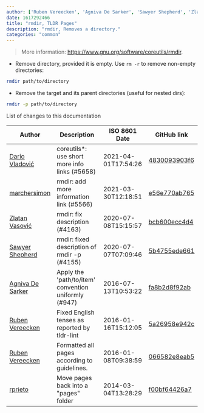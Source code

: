 ```yaml
---
author: ['Ruben Vereecken', 'Agniva De Sarker', 'Sawyer Shepherd', 'Zlatan Vasović', 'Dario Vladović', 'rprieto', 'marchersimon']
date: 1617292466
title: "rmdir, TLDR Pages"
description: "rmdir, Removes a directory."
categories: "common"
---
```

> More information: <https://www.gnu.org/software/coreutils/rmdir>.

- Remove directory, provided it is empty. Use `rm -r` to remove non-empty directories:

```bash
rmdir path/to/directory
```

- Remove the target and its parent directories (useful for nested dirs):

```bash
rmdir -p path/to/directory
```
List of changes to this documentation


Author | Description | ISO 8601 Date | GitHub link
------|-----|-----|-----
[Dario Vladović](mailto:d.vladimyr@gmail.com) | coreutils*: use short more info links (#5658) | 2021-04-01T17:54:26 | [4830093903f6](https://github.com/tldr-pages/tldr/commit/4830093903f66ccf3ebbc2ecf477286e45edac59)
[marchersimon](mailto:50295997+marchersimon@users.noreply.github.com) | rmdir: add more information link (#5566) | 2021-03-30T12:18:51 | [e56e770ab765](https://github.com/tldr-pages/tldr/commit/e56e770ab7653792e7bb1fca2f6738d2b0a7ceae)
[Zlatan Vasović](mailto:zlatanvasovic@gmail.com) | rmdir: fix description (#4163) | 2020-07-08T15:15:57 | [bcb600ecc4d4](https://github.com/tldr-pages/tldr/commit/bcb600ecc4d4df0e2ec338c000fb8b32e663cb5f)
[Sawyer Shepherd](mailto:60883209+sawshep@users.noreply.github.com) | rmdir: fixed description of rmdir -p (#4155) | 2020-07-07T07:09:46 | [5b4755ede661](https://github.com/tldr-pages/tldr/commit/5b4755ede66186756af3fccabc454c668dd0a653)
[Agniva De Sarker](mailto:agnivade@yahoo.co.in) | Apply the 'path/to/item' convention uniformly (#947) | 2016-07-13T10:53:22 | [fa8b2d8f92ab](https://github.com/tldr-pages/tldr/commit/fa8b2d8f92abfcbea46036b8a30c129ac53abdcb)
[Ruben Vereecken](mailto:rubenvereecken@gmail.com) | Fixed English tenses as reported by tldr-lint | 2016-01-16T15:12:05 | [5a26958e942c](https://github.com/tldr-pages/tldr/commit/5a26958e942c16ccf9eb1a58bfe4e410b1707e64)
[Ruben Vereecken](mailto:rubenvereecken@gmail.com) | Formatted all pages according to guidelines. | 2016-01-08T09:38:59 | [066582e8eab5](https://github.com/tldr-pages/tldr/commit/066582e8eab57bce9861cc8d379e158d61f1cc95)
[rprieto](mailto:choicesmade@gmail.com) | Move pages back into a "pages" folder | 2014-03-04T13:28:29 | [f00bf64426a7](https://github.com/tldr-pages/tldr/commit/f00bf64426a792ee3aac792f9c0aec3f8b1eaa7d)

